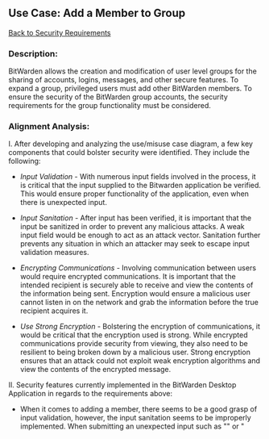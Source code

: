 ## Use Case: Add a Member to Group

[Back to Security Requirements](https://github.com/DoctorEww/software-assurance/blob/main/SecurityRequirements.md)

### Description:
BitWarden allows the creation and modification of user level groups for the sharing of accounts, logins, messages, and other secure features. To expand a group, privileged users must add other BitWarden members. To ensure the security of the BitWarden group accounts, the security requirements for the group functionality must be considered.

### Alignment Analysis:

I. After developing and analyzing the use/misuse case diagram, a few key components that could bolster security were identified. They include the following:

* *Input Validation* - With numerous input fields involved in the process, it is critical that the input supplied to the Bitwarden application be verified. This would ensure proper functionality of the application, even when there is unexpected input.

* *Input Sanitation* - After input has been verified, it is important that the input be sanitized in order to prevent any malicious attacks. A weak input field would be enough to act as an attack vector. Sanitation further prevents any situation in which an attacker may seek to escape input validation measures.

* *Encrypting Communications* - Involving communication between users would require encrypted communications. It is important that the intended recipient is securely able to receive and view the contents of the information being sent. Encryption would ensure a malicious user cannot listen in on the network and grab the information before the true recipient acquires it.

* *Use Strong Encryption* - Bolstering the encryption of communications, it would be critical that the encryption used is strong. While encrypted communications provide security from viewing, they also need to be resilient to being broken down by a malicious user. Strong encryption ensures that an attack could not exploit weak encryption algorithms and view the contents of the encrypted message.

II. Security features currently implemented in the BitWarden Desktop Application in regards to the requirements above:

* When it comes to adding a member, there seems to be a good grasp of input validation, however, the input sanitation seems to be improperly implemented. When submitting an unexpected input such as "<script>alert(1)</script>" or "<script>", the application will throw a few errors and forcibly sign the user out. "\<a>" on the other hand is recognized during the input validation phase and the program prompts the user to enter a valid email.
  
* *[End to End AES 256](https://github.com/bitwarden/desktop/blob/64da326be359d6e4b878ad2647e2eedbbb2cf01d/stores/chocolatey/bitwarden.nuspec)* - Data is encrypted using AES 256 in CBC with keys generated from salted PBKDF2 SHA256 hashes.

### Diagram:
![](https://github.com/DoctorEww/software-assurance/blob/main/usecase/add_member_org/AddMemberV3.jpg)

